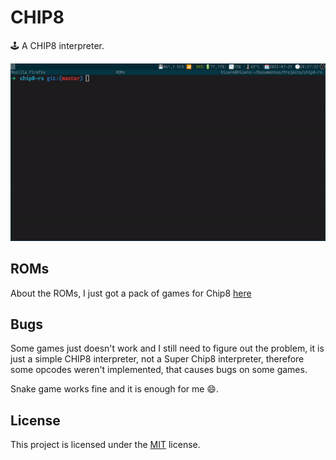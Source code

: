 # CHIP8

:joystick: A CHIP8 interpreter.

![gif](./ezgif.com-gif-maker.gif)

## ROMs
About the ROMs, I just got a pack of games for Chip8 [here](https://www.zophar.net/pdroms/chip8/chip-8-games-pack.html)

## Bugs
Some games just doesn't work and I still need to figure out the problem, it is just a simple CHIP8 interpreter,
not a Super Chip8 interpreter, therefore some opcodes weren't implemented, that causes bugs on some games. 

Snake game works fine and it is enough for me :smile:.

## License
This project is licensed under the [MIT](LICENSE) license.
